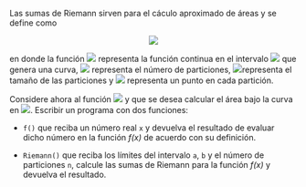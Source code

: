 Las sumas de Riemann sirven para el cáculo aproximado de áreas y se define como

<p align="center" width="100%">
<img src="https://render.githubusercontent.com/render/math?math=\sum_{i=1}^{n} {\Delta}x.{f(x_{i})}">
</p>

en donde la función <img src="https://render.githubusercontent.com/render/math?math=\ f">
representa la función continua en el intervalo
<img src="https://render.githubusercontent.com/render/math?math=\ [a, b]"> que
genera una curva,
<img src="https://render.githubusercontent.com/render/math?math=\ n"> representa
el número de particiones, 
<img src="https://render.githubusercontent.com/render/math?math=\Delta x = \frac{b-a}{n}">representa
el tamaño de las particiones y 
<img src="https://render.githubusercontent.com/render/math?math=\ x_{i} = a + {\Delta}x.i"> representa
un punto en cada partición.

Considere ahora al función
<img src="https://render.githubusercontent.com/render/math?math=\f(x) = x^2 %2B 6x %2B 3"> y
que se desea calcular el área bajo la curva en
<img src="https://render.githubusercontent.com/render/math?math=\ a {\leq} x {\leq} b">. Escribir
un programa con dos funciones:

* `f()` que reciba un número real `x` y devuelva el resultado de evaluar dicho
  número en la función _*f*(x)_ de acuerdo con su definición.

* `Riemann()` que reciba los límites del intervalo `a`, `b` y el número de
  particiones `n`, calcule las sumas de Riemann para la función _*f*(x)_ y devuelva
  el resultado.